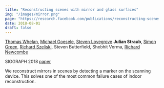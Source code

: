 ```yaml
---
title: "Reconstructing scenes with mirror and glass surfaces"
img: "/images/mirror.png"
page: "https://research.facebook.com/publications/reconstructing-scenes-with-mirror-and-glass-surfaces/"
date: 2018-08-01
draft: false
---
```

[Thomas Whelan](https://www.thomaswhelan.ie), 
[Michael Goesele](https://scholar.google.com/citations?user=56UhAooAAAAJ), 
[Steven Lovegrove](https://scholar.google.com/citations?user=JVum8voAAAAJ)
**Julian Straub**, 
[Simon Green](https://scholar.google.de/citations?user=VmHZtsEAAAAJ), 
[Richard Szeliski](http://szeliski.org/), 
Steven Butterfield, Shobhit Verma, 
[Richard Newcombe](http://richardnewcombe.com/)

SIGGRAPH 2018
[paper](https://www.thomaswhelan.ie/Whelan18siggraph.pdf)

We reconstruct mirrors in scenes by detecting a marker on the scanning device. This solves one of the most common failure cases of indoor reconstruction.
